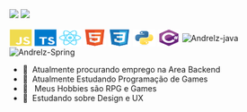<div>
<img height="200em" src="https://github-readme-stats.vercel.app/api?username=eoAndrelz&show_icons=true&theme=material-palenight&include_all_commits=true&hide_rank=true"/>
  
<img height= "200em" src="https://github-readme-stats.vercel.app/api/top-langs/?username=eoAndrelz&theme=material-palenight"/>

</div>

<div style="display: inline_block"><br>
  <img align="center" alt="Andrelz-Js" height="30" width="40" src="https://raw.githubusercontent.com/devicons/devicon/master/icons/javascript/javascript-plain.svg">
  <img align="center" alt="Andrelz-Ts" height="30" width="40" src="https://raw.githubusercontent.com/devicons/devicon/master/icons/typescript/typescript-plain.svg">
  <img align="center" alt="Andrelz-React" height="30" width="40" src="https://raw.githubusercontent.com/devicons/devicon/master/icons/react/react-original.svg">
  <img align="center" alt="Andrelz-HTML" height="30" width="40" src="https://raw.githubusercontent.com/devicons/devicon/master/icons/html5/html5-original.svg">
  <img align="center" alt="Andrelz-CSS" height="30" width="40" src="https://raw.githubusercontent.com/devicons/devicon/master/icons/css3/css3-original.svg">
  <img align="center" alt="Andrelz-Python" height="30" width="40" src="https://raw.githubusercontent.com/devicons/devicon/master/icons/python/python-original.svg">
  <img align="center" alt="Andrelz-Csharp" height="30" width="40" src="https://raw.githubusercontent.com/devicons/devicon/master/icons/csharp/csharp-original.svg">
  <img align="center" alt="Andrelz-java" height="30" width="40" src="https://cdn.jsdelivr.net/gh/devicons/devicon@latest/icons/java/java-original.svg">
  <img align="center" alt="Andrelz-Spring" height="30" width="40" src="https://cdn.jsdelivr.net/gh/devicons/devicon@latest/icons/spring/spring-original-wordmark.svg">         
</div>

- :office: &nbsp;Atualmente procurando emprego na Area Backend 
- :seedling: &nbsp;Atualmente Estudando Programação de Games
- :speech_balloon: &nbsp; Meus Hobbies são RPG e Games 
- :book: &nbsp;Estudando sobre Design e UX
